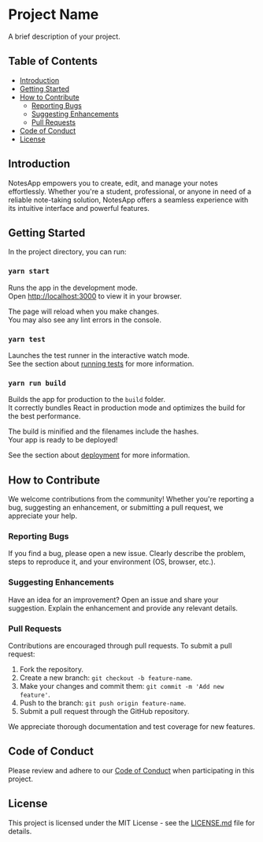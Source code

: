 # Project Name

A brief description of your project.

## Table of Contents

- [Introduction](#introduction)
- [Getting Started](#getting-started)
- [How to Contribute](#how-to-contribute)
    - [Reporting Bugs](#reporting-bugs)
    - [Suggesting Enhancements](#suggesting-enhancements)
    - [Pull Requests](#pull-requests)
- [Code of Conduct](#code-of-conduct)
- [License](#license)

## Introduction

NotesApp empowers you to create, edit, and manage your notes effortlessly. Whether you're a student, professional, or anyone in need of a reliable note-taking solution, NotesApp offers a seamless experience with its intuitive interface and powerful features.

## Getting Started

In the project directory, you can run:

### `yarn start`

Runs the app in the development mode.\
Open [http://localhost:3000](http://localhost:3000) to view it in your browser.

The page will reload when you make changes.\
You may also see any lint errors in the console.

### `yarn test`

Launches the test runner in the interactive watch mode.\
See the section about [running tests](https://facebook.github.io/create-react-app/docs/running-tests) for more information.

### `yarn run build`

Builds the app for production to the `build` folder.\
It correctly bundles React in production mode and optimizes the build for the best performance.

The build is minified and the filenames include the hashes.\
Your app is ready to be deployed!

See the section about [deployment](https://facebook.github.io/create-react-app/docs/deployment) for more information.


## How to Contribute

We welcome contributions from the community! Whether you're reporting a bug, suggesting an enhancement, or submitting a pull request, we appreciate your help.

### Reporting Bugs

If you find a bug, please open a new issue. Clearly describe the problem, steps to reproduce it, and your environment (OS, browser, etc.).

### Suggesting Enhancements

Have an idea for an improvement? Open an issue and share your suggestion. Explain the enhancement and provide any relevant details.

### Pull Requests

Contributions are encouraged through pull requests. To submit a pull request:

1. Fork the repository.
2. Create a new branch: `git checkout -b feature-name`.
3. Make your changes and commit them: `git commit -m 'Add new feature'`.
4. Push to the branch: `git push origin feature-name`.
5. Submit a pull request through the GitHub repository.

We appreciate thorough documentation and test coverage for new features.

## Code of Conduct

Please review and adhere to our [Code of Conduct](CODE_OF_CONDUCT.md) when participating in this project.

## License

This project is licensed under the MIT License - see the [LICENSE.md](LICENSE.md) file for details.


